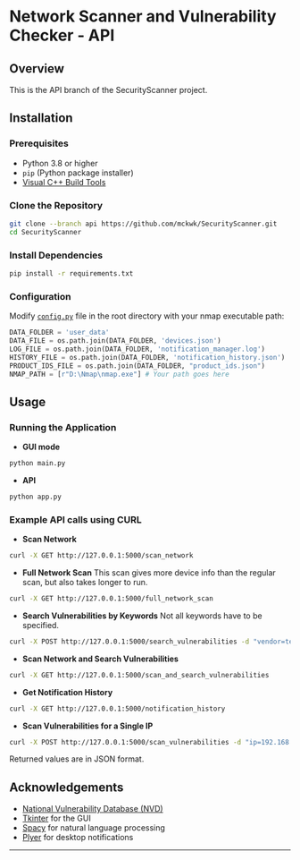 # Network Scanner and Vulnerability Checker - API


## Overview


This is the API branch of the SecurityScanner project.



## Installation


### Prerequisites


- Python 3.8 or higher
- `pip` (Python package installer)
- [Visual C++ Build Tools](https://visualstudio.microsoft.com/visual-cpp-build-tools/)


### Clone the Repository


```bash
git clone --branch api https://github.com/mckwk/SecurityScanner.git
cd SecurityScanner
```


### Install Dependencies


```bash
pip install -r requirements.txt
```


### Configuration


Modify [`config.py`](command:_github.copilot.openRelativePath?%5B%7B%22scheme%22%3A%22file%22%2C%22authority%22%3A%22%22%2C%22path%22%3A%22%2Fd%3A%2Fgit%2FSecurityScanner%2Fconfig.py%22%2C%22query%22%3A%22%22%2C%22fragment%22%3A%22%22%7D%5D "d:\git\SecurityScanner\config.py") file in the root directory with your nmap executable path:


```python
DATA_FOLDER = 'user_data'
DATA_FILE = os.path.join(DATA_FOLDER, 'devices.json')
LOG_FILE = os.path.join(DATA_FOLDER, 'notification_manager.log')
HISTORY_FILE = os.path.join(DATA_FOLDER, 'notification_history.json')
PRODUCT_IDS_FILE = os.path.join(DATA_FOLDER, "product_ids.json")
NMAP_PATH = [r"D:\Nmap\nmap.exe"] # Your path goes here
```


## Usage


### Running the Application

- **GUI mode**
```bash
python main.py
```

- **API**
```bash
python app.py
```


### Example API calls using CURL


- **Scan Network**
```bash
curl -X GET http://127.0.0.1:5000/scan_network
```

- **Full Network Scan** 
This scan gives more device info than the regular scan, but also takes longer to run.
```bash
curl -X GET http://127.0.0.1:5000/full_network_scan
```

- **Search Vulnerabilities by Keywords**
Not all keywords have to be specified.
```bash
curl -X POST http://127.0.0.1:5000/search_vulnerabilities -d "vendor=test_model&os=test_vendor&device_info=test_id"
```

- **Scan Network and Search Vulnerabilities**
```bash
curl -X GET http://127.0.0.1:5000/scan_and_search_vulnerabilities
```

- **Get Notification History**
```bash
curl -X GET http://127.0.0.1:5000/notification_history
```

- **Scan Vulnerabilities for a Single IP**
```bash
curl -X POST http://127.0.0.1:5000/scan_vulnerabilities -d "ip=192.168.1.1"
```
Returned values are in JSON format.



## Acknowledgements


- [National Vulnerability Database (NVD)](https://nvd.nist.gov/)
- [Tkinter](https://docs.python.org/3/library/tkinter.html) for the GUI
- [Spacy](https://spacy.io/) for natural language processing
- [Plyer](https://plyer.readthedocs.io/en/latest/) for desktop notifications


---
